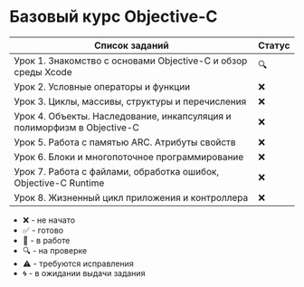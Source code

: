 # Базовый курс Objective-C

| Список заданий                                                          | Статус |
| ----------------------------------------------------------------------- | ------ |
| Урок 1. Знакомство с основами Objective-C и обзор среды Xcode           | :mag:  |
| Урок 2. Условные операторы и функции                                    | :x:    |
| Урок 3. Циклы, массивы, структуры и перечисления                        | :x:    |
| Урок 4. Объекты. Наследование, инкапсуляция и полиморфизм в Objective-C | :x:    |
| Урок 5. Работа с памятью ARC. Атрибуты свойств                          | :x:    |
| Урок 6. Блоки и многопоточное программирование                          | :x:    |
| Урок 7. Работа с файлами, обработка ошибок, Objective-C Runtime         | :x:    |
| Урок 8. Жизненный цикл приложения и контроллера                         | :x:    |

-   :x: - не начато
-   :white_check_mark: - готово
-   :memo: - в работе
-   :mag: - на проверке
-   :warning: - требуются исправления
-   :cyclone: - в ожидании выдачи задания
